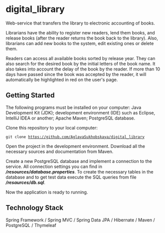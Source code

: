 # digital_library
Web-service that transfers the library to electronic accounting of books.

Librarians have the ability to register new readers, lend them books, and release books (after the reader returns the book back to the library). Also, librarians can add new books to the system, edit existing ones or delete them.

Readers can access all available books sorted by release year. They can also search for the desired book by the initial letters of the book name.
It also takes into account the delay of the book by the reader. If more than 10 days have passed since the book was accepted by the reader, it will automatically be highlighted in red on the user's page.
## Getting Started
The following programs must be installed on your computer:
 Java Development Kit (JDK);
 development environment (IDE) such as Eclipse, IntelliJ IDEA or another;
 Apache Maven;
 PostgreSQL database.

Clone this repository to your local computer:

<code>git clone https://github.com/AglayaSukhobskaya/digital_library</code>

Open the project in the development environment.
Download all the necessary sources and documentation from Maven.

Create a new PostgreSQL database and implement a connection to the service. All connection settings you can find in ***/resources/database.properties***.
To create the necessary tables in the database and to get test data execute the SQL queries from file ***/resaurces/db.sql***.

Now the application is ready to running.

## Technology Stack
Spring Framework / Spring MVC / Spring Data JPA / Hibernate / Maven / PostgreSQL / Thymeleaf
